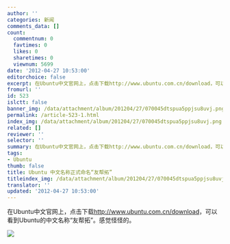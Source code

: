 ```yaml
---
author: ''
categories: 新闻
comments_data: []
count:
  commentnum: 0
  favtimes: 0
  likes: 0
  sharetimes: 0
  viewnum: 5699
date: '2012-04-27 10:53:00'
editorchoice: false
excerpt: 在Ubuntu中文官网上，点击下载http://www.ubuntu.com.cn/download，可以看到Ubuntu的中文名称友帮拓。感觉怪怪的。
fromurl: ''
id: 523
islctt: false
banner_img: /data/attachment/album/201204/27/070045dtspua5ppjsu8uvj.png
permalink: /article-523-1.html
index_img: /data/attachment/album/201204/27/070045dtspua5ppjsu8uvj.png
related: []
reviewer: ''
selector: ''
summary: 在Ubuntu中文官网上，点击下载http://www.ubuntu.com.cn/download，可以看到Ubuntu的中文名称友帮拓。感觉怪怪的。
tags:
- Ubuntu
thumb: false
title: Ubuntu 中文名称正式命名“友帮拓”
titleindex_img: /data/attachment/album/201204/27/070045dtspua5ppjsu8uvj.png
translator: ''
updated: '2012-04-27 10:53:00'
---
```


在Ubuntu中文官网上，点击下载<http://www.ubuntu.com.cn/download>，可以看到Ubuntu的中文名称“友帮拓”。感觉怪怪的。


![](/data/attachment/album/201204/27/070045dtspua5ppjsu8uvj.png)